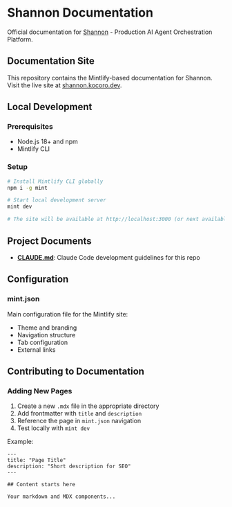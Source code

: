 # Shannon Documentation

Official documentation for [Shannon](https://github.com/Kocoro-lab/Shannon) - Production AI Agent Orchestration Platform.

## Documentation Site

This repository contains the Mintlify-based documentation for Shannon. Visit the live site at [shannon.kocoro.dev](shannon.kocoro.dev).

## Local Development

### Prerequisites

- Node.js 18+ and npm
- Mintlify CLI

### Setup

```bash
# Install Mintlify CLI globally
npm i -g mint

# Start local development server
mint dev

# The site will be available at http://localhost:3000 (or next available port)
```

## Project Documents

- **[CLAUDE.md](./CLAUDE.md)**: Claude Code development guidelines for this repo

## Configuration

### mint.json

Main configuration file for the Mintlify site:

- Theme and branding
- Navigation structure
- Tab configuration
- External links

## Contributing to Documentation

### Adding New Pages

1. Create a new `.mdx` file in the appropriate directory
2. Add frontmatter with `title` and `description`
3. Reference the page in `mint.json` navigation
4. Test locally with `mint dev`

Example:

```mdx
---
title: "Page Title"
description: "Short description for SEO"
---

## Content starts here

Your markdown and MDX components...
```

